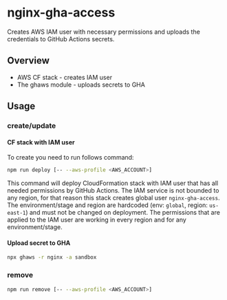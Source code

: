 # nginx-gha-access

Creates AWS IAM user with necessary permissions and uploads the credentials to GitHub Actions secrets.

## Overview

- AWS CF stack - creates IAM user
- The ghaws module - uploads secrets to GHA

## Usage

### create/update

#### CF stack with IAM user

To create you need to run follows command:

```sh
npm run deploy [-- --aws-profile <AWS_ACCOUNT>]
```

This command will deploy CloudFormation stack with IAM user that has all needed permissions by GitHub Actions.
The IAM service is not bounded to any region, for that reason this stack creates global user `nginx-gha-access`.
The environment/stage and region are hardcoded (env: `global`, region: `us-east-1`) and must not be changed on deployment.
The permissions that are applied to the IAM user are working in every region and for any environment/stage.

#### Upload secret to GHA

```sh
npx ghaws -r nginx -a sandbox
```

### remove

```sh
npm run remove [-- --aws-profile <AWS_ACCOUNT>]
```